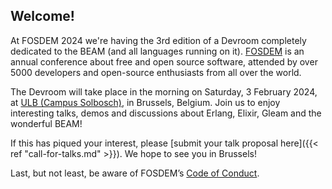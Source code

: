 ## Welcome!

At FOSDEM 2024 we're having the 3rd edition of a Devroom completely dedicated to the BEAM (and all languages running on it). [FOSDEM](https://fosdem.org/) is an annual conference about free and open source software, attended by over 5000 developers and open-source enthusiasts from all over the world.

The Devroom will take place in the morning on Saturday, 3 February 2024, at [ULB (Campus
Solbosch)](https://www.openstreetmap.org/node/1632534522), in Brussels, Belgium. Join us to enjoy
interesting talks, demos and discussions about Erlang, Elixir, Gleam and the wonderful BEAM!

If this has piqued your interest, please [submit your talk proposal here]({{< ref
"call-for-talks.md" >}}). We hope to see you in Brussels!

Last, but not least, be aware of FOSDEM’s [Code of Conduct](https://fosdem.org/2023/practical/conduct/).
